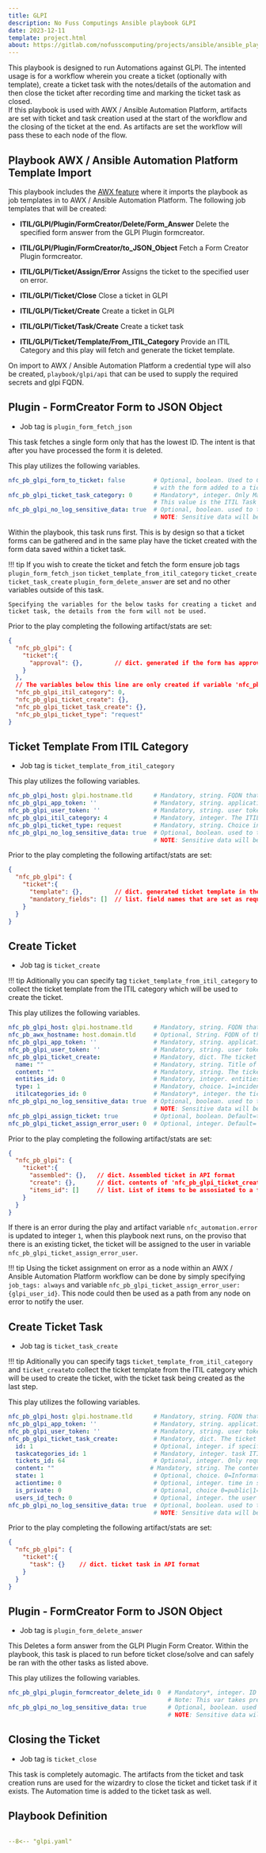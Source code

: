 ```yaml
---
title: GLPI
description: No Fuss Computings Ansible playbook GLPI
date: 2023-12-11
template: project.html
about: https://gitlab.com/nofusscomputing/projects/ansible/ansible_playbooks
---
```


This playbook is designed to run Automations against GLPI. The intented usage is for a workflow wherein you create a ticket (optionally with template), create a ticket task with the notes/details of the automation and then close the ticket after recording time and marking the ticket task as closed.  
If this playbook is used with AWX / Ansible Automation Platform, artifacts are set with ticket and task creation used at the start of the workflow and the closing of the ticket at the end. As artifacts are set the workflow will pass these to each node of the flow.


## Playbook AWX / Ansible Automation Platform Template Import

This playbook includes the [AWX feature](awx.md) where it imports the playbook as job templates in to AWX / Ansible Automation Platform. The following job templates that will be created:

- **ITIL/GLPI/Plugin/FormCreator/Delete/Form_Answer** Delete the specified form answer from the GLPI Plugin formcreator.

- **ITIL/GLPI/Plugin/FormCreator/to_JSON_Object** Fetch a Form Creator Plugin formcreator.

- **ITIL/GLPI/Ticket/Assign/Error** Assigns the ticket to the specified user on error.

- **ITIL/GLPI/Ticket/Close** Close a ticket in GLPI

- **ITIL/GLPI/Ticket/Create** Create a ticket in GLPI

- **ITIL/GLPI/Ticket/Task/Create** Create a ticket task

- **ITIL/GLPI/Ticket/Template/From_ITIL_Category** Provide an ITIL Category and this play will fetch and generate the ticket template.

On import to AWX / Ansible Automation Platform a credential type will also be created, `playbook/glpi/api` that can be used to supply the required secrets and glpi FQDN.


## Plugin - FormCreator Form to JSON Object

- Job tag is `plugin_form_fetch_json`

This task fetches a single form only that has the lowest ID. The intent is that after you have processed the form it is deleted.

This play utilizes the following variables.

``` yaml
nfc_pb_glpi_form_to_ticket: false        # Optional, boolean. Used to Create the variables required to create a ticket
                                         # with the form added to a ticket task in JSON format
nfc_pb_glpi_ticket_task_category: 0      # Mandatory*, integer. Only Mandatory if `nfc_pb_glpi_form_to_ticket=false. otherwise Optional`
                                         # This value is the ITIL Task Category from GLPI.
nfc_pb_glpi_no_log_sensitive_data: true  # Optional, boolean. used to turn `no_log` on/off for logging sensitive data
                                         # NOTE: Sensitive data will be logged. i.e. user and app token.
```

Within the playbook, this task runs first. This is by design so that a ticket forms can be gathered and in the same play have the ticket created with the form data saved within a ticket task.

!!! tip
    If you wish to create the ticket and fetch the form ensure job tags `plugin_form_fetch_json` `ticket_template_from_itil_category` `ticket_create` `ticket_task_create` `plugin_form_delete_answer` are set and no other variables outside of this task.
    
    Specifying the variables for the below tasks for creating a ticket and ticket task, the details from the form will not be used.

Prior to the play completing the following artifact/stats are set:

``` json
{
  "nfc_pb_glpi": {
    "ticket":{
      "approval": {},         // dict. generated if the form has approval configured.
    }
  },
  // The variables below this line are only created if variable 'nfc_pb_glpi_form_to_ticket=true'
  "nfc_pb_glpi_itil_category": 0,
  "nfc_pb_glpi_ticket_create": {},
  "nfc_pb_glpi_ticket_task_create": {},
  "nfc_pb_glpi_ticket_type": "request"
}

```


## Ticket Template From ITIL Category

- Job tag is `ticket_template_from_itil_category`

This play utilizes the following variables.

``` yaml
nfc_pb_glpi_host: glpi.hostname.tld      # Mandatory, string. FQDN that forms part of the url. Don't specify http|https.
nfc_pb_glpi_app_token: ''                # Mandatory, string. application token as generated from GLPI.
nfc_pb_glpi_user_token: ''               # Mandatory, string. user token as generated from GLPI.
nfc_pb_glpi_itil_category: 4             # Mandatory, integer. The ITIL Category to use from GLPI.
nfc_pb_glpi_ticket_type: request         # Mandatory, string. Choice incident|request
nfc_pb_glpi_no_log_sensitive_data: true  # Optional, boolean. used to turn `no_log` on/off for logging sensitive data
                                         # NOTE: Sensitive data will be logged. i.e. user and app token.
```

Prior to the play completing the following artifact/stats are set:

``` json
{
  "nfc_pb_glpi": {
    "ticket":{
      "template": {},         // dict. generated ticket template in the same format as would be used to send to the GLPI API 
      "mandatory_fields": []  // list. field names that are set as required from the ticket template.
    }
  }
}
```


## Create Ticket

- Job tag is `ticket_create`

!!! tip
    Aditionally you can specify tag `ticket_template_from_itil_category` to collect the ticket template from the ITIL category which will be used to create the ticket.

This play utilizes the following variables.

``` yaml
nfc_pb_glpi_host: glpi.hostname.tld      # Mandatory, string. FQDN that forms part of the url. Don't specify http|https.
nfc_pb_awx_hostname: host.domain.tld     # Optional, String. FQDN of the awx host. used to build job url for ticket description.
nfc_pb_glpi_app_token: ''                # Mandatory, string. application token as generated from GLPI.
nfc_pb_glpi_user_token: ''               # Mandatory, string. user token as generated from GLPI.
nfc_pb_glpi_ticket_create:               # Mandatory, dict. The ticket body in API Format.
  name: ""                               # Mandatory, string. Title of the ticket. If using ticket template will be appended to existing.
  content: ""                            # Mandatory, string. The ticket description. If using ticket template will be appended to existing.
  entities_id: 0                         # Mandatory, integer. entities ID for ticket to be created in.
  type: 1                                # Mandatory, choice. 1=incident|2=Request
  itilcategories_id: 0                   # Mandatory*, integer. the ticket category. ONLY mandatory for create
nfc_pb_glpi_no_log_sensitive_data: true  # Optional, boolean. used to turn `no_log` on/off for logging sensitive data
                                         # NOTE: Sensitive data will be logged. i.e. user and app token.
nfc_pb_glpi_assign_ticket: true          # Optional, boolean. Default=true. Assign the ticket to the API user.
nfc_pb_glpi_ticket_assign_error_user: 0  # Optional, integer. Default= Not specified. Assign the ticket to the specified user on error.
```

Prior to the play completing the following artifact/stats are set:

``` json
{
  "nfc_pb_glpi": {
    "ticket":{
      "assembled": {},   // dict. Assembled ticket in API format
      "create": {},      // dict. contents of 'nfc_pb_glpi_ticket_create' variable
      "items_id": []     // list. List of items to be assosiated to a tickeck on creation in API format
    }
  }
}
```

If there is an error during the play and artifact variable `nfc_automation.error` is updated to integer `1`, when this playbook next runs, on the proviso that there is an existing ticket, the ticket will be assigned to the user in variable `nfc_pb_glpi_ticket_assign_error_user`.

!!! tip
    Using the ticket assignment on error as a node within an AWX / Ansible Automation Platform workflow can be done by simply specifying `job_tags: always` and variable `nfc_pb_glpi_ticket_assign_error_user: {glpi_user_id}`. This node could then be used as a path from any node on error to notify the user.


## Create Ticket Task

- Job tag is `ticket_task_create`

!!! tip
    Aditionally you can specify tags `ticket_template_from_itil_category` and `ticket_create`to collect the ticket template from the ITIL category which will be used to create the ticket, with the ticket task being created as the last step.

This play utilizes the following variables.

``` yaml
nfc_pb_glpi_host: glpi.hostname.tld      # Mandatory, string. FQDN that forms part of the url. Don't specify http|https.
nfc_pb_glpi_app_token: ''                # Mandatory, string. application token as generated from GLPI.
nfc_pb_glpi_user_token: ''               # Mandatory, string. user token as generated from GLPI.
nfc_pb_glpi_ticket_task_create:          # Mandatory, dict. The ticket task body in API Format.
  id: 1                                  # Optional, integer. if specified will update the task. NOTE: the tickets_id must be specified
  taskcategories_id: 1                   # Mandatory, integer. task ITIL Category (ONLY Mandatory for create)
  tickets_id: 64                         # Optional, integer. Only required if not creating a ticket first. Mandatory if 'id' specified
  content: ""                           # Mandatory, string. The content of the ticket task.
  state: 1                               # Optional, choice. 0=Information|1=todo|2=Done.
  actiontime: 0                          # Optional, integer. time in seconds for task duration
  is_private: 0                          # Optional, choice 0=public|1=private
  users_id_tech: 0                       # Optional, integer. the user id of the person to assign the task.
nfc_pb_glpi_no_log_sensitive_data: true  # Optional, boolean. used to turn `no_log` on/off for logging sensitive data
                                         # NOTE: Sensitive data will be logged. i.e. user and app token.
```

Prior to the play completing the following artifact/stats are set:

``` json
{
  "nfc_pb_glpi": {
    "ticket":{
      "task": {}    // dict. ticket task in API format
    }
  }
}
```


## Plugin - FormCreator Form to JSON Object

- Job tag is `plugin_form_delete_answer`

This Deletes a form answer from the GLPI Plugin Form Creator. Within the playbook, this task is placed to run before ticket close/solve and can safely be ran with the other tasks as listed above.

This play utilizes the following variables.

``` yaml
nfc_pb_glpi_plugin_formcreator_delete_id: 0  # Mandatory*, integer. ID of the form answers to delete. Only required if task ran alone.
                                             # Note: This var takes precedence over artifact 'nfc_pb_glpi.plugins.form_creator.answer_id'
nfc_pb_glpi_no_log_sensitive_data: true      # Optional, boolean. used to turn `no_log` on/off for logging sensitive data
                                             # NOTE: Sensitive data will be logged. i.e. user and app token.
```


## Closing the Ticket

- Job tag is `ticket_close`

This task is completely automagic. The artifacts from the ticket and task creation runs are used for the wizardry to close the ticket and ticket task if it exists. The Automation time is added to the ticket task as well.


## Playbook Definition

``` yaml title="common.yaml" linenums="1"

--8<-- "glpi.yaml"

```